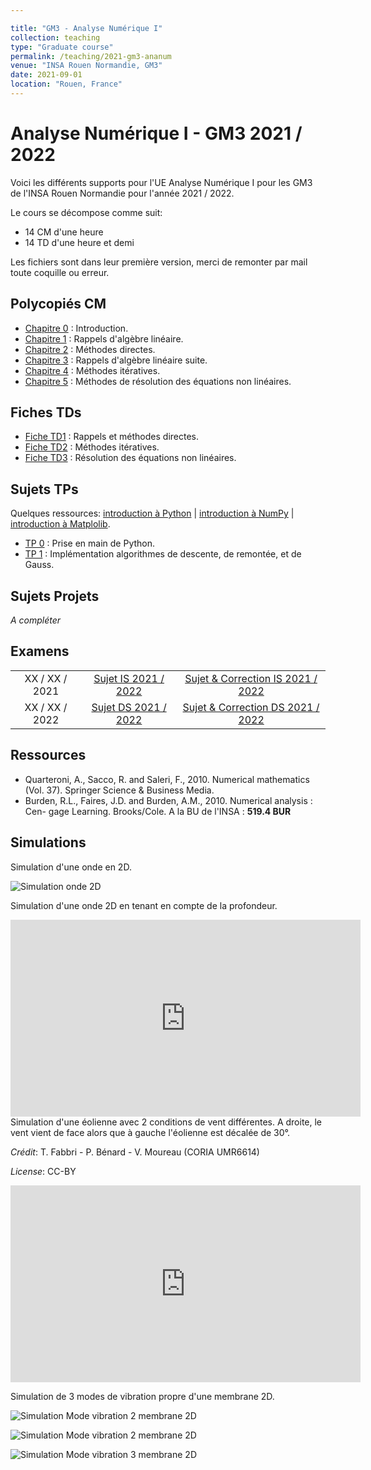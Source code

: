 ```yaml
---

title: "GM3 - Analyse Numérique I"
collection: teaching
type: "Graduate course"
permalink: /teaching/2021-gm3-ananum
venue: "INSA Rouen Normandie, GM3"
date: 2021-09-01
location: "Rouen, France"
---
```

Analyse Numérique I - GM3 2021 / 2022
======

Voici les différents supports pour l'UE Analyse Numérique I pour les GM3 de l'INSA Rouen Normandie pour l'année 2021 / 2022.

Le cours se décompose comme suit: 

- 14 CM d'une heure
- 14 TD d'une heure et demi

Les fichiers sont dans leur première version, merci de remonter par mail toute coquille ou erreur. 

## Polycopiés CM

* [Chapitre 0](https://tschmoderer.github.io/files/teaching/2021_gm3_ananum/0_introduction.pdf) : Introduction.
* [Chapitre 1](https://tschmoderer.github.io/files/teaching/2021_gm3_ananum/1_rappels.pdf) : Rappels d'algèbre linéaire.
* [Chapitre 2](https://tschmoderer.github.io/files/teaching/2021_gm3_ananum/2_meth_directes.pdf) : Méthodes directes.
* [Chapitre 3](https://tschmoderer.github.io/files/teaching/2021_gm3_ananum/3_rappels_2.pdf) : Rappels d'algèbre linéaire suite.
* [Chapitre 4](https://tschmoderer.github.io/files/teaching/2021_gm3_ananum/4_methodes_iteratives.pdf) : Méthodes itératives.
* [Chapitre 5](https://tschmoderer.github.io/files/teaching/2021_gm3_ananum/5_equations_non_lineaires.pdf) : Méthodes de résolution des équations non linéaires.

## Fiches TDs

* [Fiche TD1](https://tschmoderer.github.io/files/teaching/2021_gm3_ananum/td1_rappels_et_methodes_directes.pdf) : Rappels et méthodes directes.
* [Fiche TD2](https://tschmoderer.github.io/files/teaching/2021_gm3_ananum/td2_methodes_iteratives.pdf) : Méthodes itératives.
* [Fiche TD3](https://tschmoderer.github.io/files/teaching/2021_gm3_ananum/td3_equations_non_lineaires.pdf) : Résolution des équations non linéaires.

## Sujets TPs

Quelques ressources: [introduction à Python](https://tschmoderer.github.io/files/teaching/2021_gm3_ananum/tp_intro_python.pdf) | [introduction à NumPy](https://tschmoderer.github.io/files/teaching/2021_gm3_ananum/tp_intro_numpy.pdf) | [introduction à Matplolib](https://tschmoderer.github.io/files/teaching/2021_gm3_ananum/tp_intro_matplotlib.pdf).

- [TP 0](https://tschmoderer.github.io/files/teaching/2021_gm3_ananum/tp0.zip) : Prise en main de Python. 
- [TP 1](https://tschmoderer.github.io/files/teaching/2021_gm3_ananum/tp0.zip) : Implémentation algorithmes de descente, de remontée, et de Gauss.

## Sujets Projets

*A compléter*

## Examens

<center>
    <table>
        <tr>
            <td style="text-align: center; vertical-align: middle;">
        	 XX / XX / 2021   
        </td>
        	<td style="text-align: center; vertical-align: middle;">
                <a href="https://tschmoderer.github.io/files/teaching/2021_gm3_ananum/#">Sujet IS 2021 / 2022</a>
            </td>
            <td style="text-align: center; vertical-align: middle;">
                <a href="https://tschmoderer.github.io/files/teaching/2021_gm3_ananum/#">Sujet & Correction IS 2021 / 2022</a>
            </td>
        </tr>
        <tr>
            <td style="text-align: center; vertical-align: middle;">
        	 XX / XX / 2022  
       		</td>
        	<td style="text-align: center; vertical-align: middle;">
                <a href="https://tschmoderer.github.io/files/teaching/2021_gm3_ananum/#">Sujet DS 2021 / 2022</a>
            </td>
            <td style="text-align: center; vertical-align: middle;">
                <a href="https://tschmoderer.github.io/files/teaching/2021_gm3_ananum/#">Sujet & Correction DS 2021 / 2022</a>
            </td>
        </tr>
    </table>
</center>

## Ressources 

- Quarteroni, A., Sacco, R. and Saleri, F., 2010. Numerical mathematics (Vol.
  37). Springer Science & Business Media.
- Burden, R.L., Faires, J.D. and Burden, A.M., 2010. Numerical analysis : Cen-
  gage Learning. Brooks/Cole. A la BU de l'INSA : **519.4 BUR**

## Simulations

Simulation d'une onde en 2D.

![Simulation onde 2D](https://tschmoderer.github.io/files/teaching/2021_gm3_ananum/waterdrop.gif)



Simulation d'une onde 2D en tenant en compte de la profondeur.


<center>
<iframe width="560" height="315" src="https://tschmoderer.github.io/files/teaching/2021_gm3_ananum/simul_vague.mp4" frameborder="0" allow="autoplay; encrypted-media" allowfullscreen></iframe>
</center>
Simulation d'une éolienne avec 2 conditions de vent différentes. A droite, le vent vient de face alors que à gauche l'éolienne est décalée de 30°. 

*Crédit*: T. Fabbri - P. Bénard - V. Moureau (CORIA UMR6614) 

*License*: CC-BY

<center>
<iframe width="560" height="315" src="https://tschmoderer.github.io/files/teaching/2021_gm3_ananum/simul_eol.mp4" frameborder="0" allow="autoplay; encrypted-media" allowfullscreen></iframe>
</center>

Simulation de 3 modes de vibration propre d'une membrane 2D.

![Simulation Mode vibration 2 membrane 2D](https://tschmoderer.github.io/files/teaching/2021_gm3_ananum/Mode0.gif)

![Simulation Mode vibration 2 membrane 2D](https://tschmoderer.github.io/files/teaching/2021_gm3_ananum/Mode2.gif)

![Simulation Mode vibration 3 membrane 2D](https://tschmoderer.github.io/files/teaching/2021_gm3_ananum/Mode3.gif)